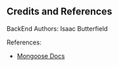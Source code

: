 ## Credits and References

BackEnd Authors: Isaac Butterfield

References:

- [Mongoose Docs]("https://mongoosejs.com/docs/")
